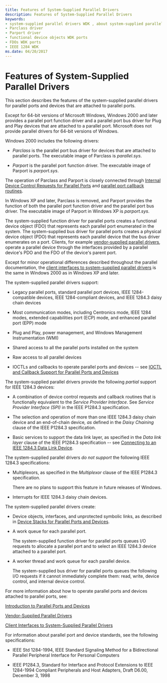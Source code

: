 ```yaml
---
title: Features of System-Supplied Parallel Drivers
description: Features of System-Supplied Parallel Drivers
keywords:
- system-supplied parallel drivers WDK , about system-supplied parallel drivers
- Parclass driver
- Parport driver
- functional device objects WDK ports
- FDOs WDK ports
- IEEE 1284 WDK
ms.date: 04/20/2017
---
```


# Features of System-Supplied Parallel Drivers





This section describes the features of the system-supplied parallel drivers for parallel ports and devices that are attached to parallel ports.

Except for 64-bit versions of Microsoft Windows, Windows 2000 and later provides a parallel port function driver and a parallel port bus driver for Plug and Play devices that are attached to a parallel port. Microsoft does not provide parallel drivers for 64-bit versions of Windows.

Windows 2000 includes the following drivers:

-   *Parclass* is the parallel port bus driver for devices that are attached to parallel ports. The executable image of Parclass is *parallel.sys*.

-   *Parport* is the parallel port function driver. The executable image of Parport is *parport.sys*.

The operation of Parclass and Parport is closely connected through [Internal Device Control Requests for Parallel Ports](/windows-hardware/drivers/ddi/parallel) and [parallel port callback routines](/windows-hardware/drivers/ddi/index).

In Windows XP and later, Parclass is removed, and Parport provides the function of both the parallel port function driver and the parallel port bus driver. The executable image of Parport in Windows XP is *parport.sys*.

The system-supplied function driver for parallel ports creates a functional device object (FDO) that represents each parallel port enumerated in the system. The system-supplied bus driver for parallel ports creates a physical device object (PDO) that represents each parallel device that the bus driver enumerates on a port. Clients, for example [vendor-supplied parallel drivers](vendor-supplied-parallel-drivers.md), operate a parallel device through the interfaces provided by a parallel device's PDO and the FDO of the device's parent port.

Except for minor operational differences described throughout the parallel documentation, the [client interfaces to system-supplied parallel drivers](/windows-hardware/drivers/ddi/_parports/) is the same in Windows 2000 as in Windows XP and later.

The system-supplied parallel drivers support:

-   Legacy parallel ports, standard parallel port devices, IEEE 1284-compatible devices, IEEE 1284-compliant devices, and IEEE 1284.3 daisy chain devices

-   Most communication modes, including Centronics mode, IEEE 1284 modes, extended capabilities port (ECP) mode, and enhanced parallel port (EPP) mode

-   Plug and Play, power management, and Windows Management Instrumentation (WMI)

-   Shared access to all the parallel ports installed on the system

-   Raw access to all parallel devices

-   IOCTLs and callbacks to operate parallel ports and devices -- see [IOCTL and Callback Support for Parallel Ports and Devices](ioctl-and-callback-support-for-parallel-ports-and-devices.md)

The system-supplied parallel drivers provide the following *partial* support for IEEE 1284.3 devices:

- A combination of device control requests and callback routines that is functionally equivalent to the *Service Provider Interface*. See *Service Provider Interface (SPI)* in the IEEE P1284.3 specification.

- The selection and operation of more than one IEEE 1284.3 daisy chain device and an end-of-chain device<em>, as</em> defined in the *Daisy Chaining* clause of the IEEE P1284.3 specification.

- Basic services to support the data link layer, as specified in the *Data link layer* clause of the IEEE P1284.3 specification -- see [Connecting to an IEEE 1284.3 Data Link Device](connecting-to-an-ieee-1284-3-data-link-device.md).

The system-supplied parallel drivers *do not support* the following IEEE 1284.3 specifications:

-   Multiplexors, as specified in the *Multiplexor* clause of the IEEE P1284.3 specification.

    There are no plans to support this feature in future releases of Windows.

-   Interrupts for IEEE 1284.3 daisy chain devices.

The system-supplied parallel drivers create:

-   Device objects, interfaces, and unprotected symbolic links, as described in [Device Stacks for Parallel Ports and Devices](device-stacks-for-parallel-ports-and-devices.md).

-   A work queue for each parallel port.

    The system-supplied function driver for parallel ports queues I/O requests to allocate a parallel port and to select an IEEE 1284.3 device attached to a parallel port.

-   A worker thread and work queue for each parallel device.

    The system-supplied bus driver for parallel ports queues the following I/O requests if it cannot immediately complete them: read, write, device control, and internal device control.

For more information about how to operate parallel ports and devices attached to parallel ports, see:

[Introduction to Parallel Ports and Devices](introduction-to-parallel-ports-and-devices.md)

[Vendor-Supplied Parallel Drivers](vendor-supplied-parallel-drivers.md)

[Client Interfaces to System-Supplied Parallel Drivers](/windows-hardware/drivers/ddi/_parports)

For information about parallel port and device standards, see the following specifications:

-   IEEE Std 1284-1994, IEEE Standard Signaling Method for a Bidirectional Parallel Peripheral Interface for Personal Computers

-   IEEE P1284.3, Standard for Interface and Protocol Extensions to IEEE 1284-1994 Compliant Peripherals and Host Adapters, Draft D6.00, December 3, 1998

 

